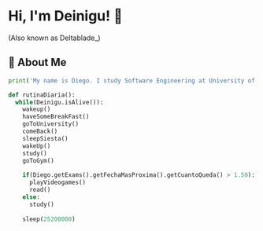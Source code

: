 # Hi, I'm Deinigu! 🌝
(Also known as Deltablade_)

## 🚀 About Me

```python
print('My name is Diego. I study Software Engineering at University of Malaga.\n')

def rutinaDiaria():
  while(Deinigu.isAlive()):
    wakeup()
    haveSomeBreakFast()
    goToUniversity()
    comeBack()
    sleepSiesta()
    wakeUp()
    study()
    goToGym()
    
    if(Diego.getExams().getFechaMasProxima().getCuantoQueda() > 1.50):
      playVideogames()
      read()
    else:
      study()
    
    sleep(25200000)
```
